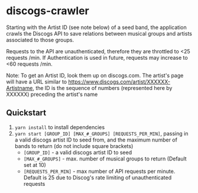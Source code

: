 # discogs-crawler

Starting with the Artist ID (see note below) of a seed band, the application crawls the Discogs API to save relations between musical groups and artists associated to those groups.

Requests to the API are unauthenticated, therefore they are throttled to <25 requests /min. If Authentication is used in future, requests may increase to <60 requests /min.

Note: To get an Artist ID, look them up on discogs.com. The artist's page will have a URL similar to https://www.discogs.com/artist/XXXXXX-Artistname, the ID is the sequence of numbers (represented here by XXXXXX) preceding the artist's name

## Quickstart

1. `yarn install` to install dependencies
2. `yarn start [GROUP_ID] [MAX_#_GROUPS] [REQUESTS_PER_MIN]`, passing in a valid discogs artist ID to seed from, and the maximum number of bands to return (do not include square brackets)
    - `[GROUP_ID]` - a valid discogs artist ID to seed
    - `[MAX_#_GROUPS]` - max. number of musical groups to return (Default set at 10)
    - `[REQUESTS_PER_MIN]` - max number of API requests per minute. Default is 25 due to Discog's rate limiting of unauthenticated requests
